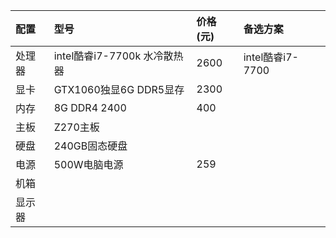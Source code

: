 | 配置 | 型号 | 价格\(元\) | 备选方案 |
| :--- | :--- | :--- | :--- |
| 处理器 | intel酷睿i7-7700k 水冷散热器 | 2600 | intel酷睿i7-7700 |
| 显卡 | GTX1060独显6G DDR5显存 | 2300 |  |
| 内存 | 8G DDR4 2400 | 400 |  |
| 主板 | Z270主板 |  |  |
| 硬盘 | 240GB固态硬盘 |  |  |
| 电源 | 500W电脑电源 | 259 |  |
| 机箱 |  |  |  |
| 显示器 |  |  |  |



